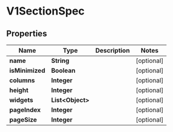 

# V1SectionSpec

## Properties

Name | Type | Description | Notes
------------ | ------------- | ------------- | -------------
**name** | **String** |  |  [optional]
**isMinimized** | **Boolean** |  |  [optional]
**columns** | **Integer** |  |  [optional]
**height** | **Integer** |  |  [optional]
**widgets** | **List&lt;Object&gt;** |  |  [optional]
**pageIndex** | **Integer** |  |  [optional]
**pageSize** | **Integer** |  |  [optional]



